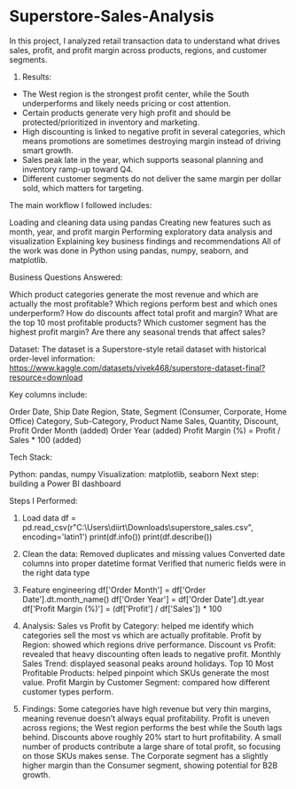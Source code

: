 # Superstore-Sales-Analysis
In this project, I analyzed retail transaction data to understand what drives sales, profit, and profit margin across products, regions, and customer segments.

1) Results:
- The West region is the strongest profit center, while the South underperforms and likely needs pricing or cost attention.
- Certain products generate very high profit and should be protected/prioritized in inventory and marketing.
- High discounting is linked to negative profit in several categories, which means promotions are sometimes destroying margin instead of driving smart growth.
- Sales peak late in the year, which supports seasonal planning and inventory ramp-up toward Q4.
- Different customer segments do not deliver the same margin per dollar sold, which matters for targeting.


The main workflow I followed includes:

Loading and cleaning data using pandas
Creating new features such as month, year, and profit margin
Performing exploratory data analysis and visualization
Explaining key business findings and recommendations
All of the work was done in Python using pandas, numpy, seaborn, and matplotlib.

Business Questions Answered:

Which product categories generate the most revenue and which are actually the most profitable?
Which regions perform best and which ones underperform?
How do discounts affect total profit and margin?
What are the top 10 most profitable products?
Which customer segment has the highest profit margin?
Are there any seasonal trends that affect sales?

Dataset:
The dataset is a Superstore-style retail dataset with historical order-level information: https://www.kaggle.com/datasets/vivek468/superstore-dataset-final?resource=download

Key columns include:

Order Date, Ship Date
Region, State, Segment (Consumer, Corporate, Home Office)
Category, Sub-Category, Product Name
Sales, Quantity, Discount, Profit
Order Month (added)
Order Year (added)
Profit Margin (%) = Profit / Sales * 100 (added)

Tech Stack:

Python: pandas, numpy
Visualization: matplotlib, seaborn
Next step: building a Power BI dashboard 

Steps I Performed:

1) Load data
df = pd.read_csv(r"C:\Users\diirt\Downloads\superstore_sales.csv", encoding='latin1')
print(df.info())
print(df.describe())

2) Clean the data:
Removed duplicates and missing values
Converted date columns into proper datetime format
Verified that numeric fields were in the right data type

3) Feature engineering
df['Order Month'] = df['Order Date'].dt.month_name()
df['Order Year'] = df['Order Date'].dt.year
df['Profit Margin (%)'] = (df['Profit'] / df['Sales']) * 100

4) Analysis:
Sales vs Profit by Category: helped me identify which categories sell the most vs which are actually profitable.
Profit by Region: showed which regions drive performance.
Discount vs Profit: revealed that heavy discounting often leads to negative profit.
Monthly Sales Trend: displayed seasonal peaks around holidays.
Top 10 Most Profitable Products: helped pinpoint which SKUs generate the most value.
Profit Margin by Customer Segment: compared how different customer types perform.

5) Findings:
Some categories have high revenue but very thin margins, meaning revenue doesn’t always equal profitability.
Profit is uneven across regions; the West region performs the best while the South lags behind.
Discounts above roughly 20% start to hurt profitability.
A small number of products contribute a large share of total profit, so focusing on those SKUs makes sense.
The Corporate segment has a slightly higher margin than the Consumer segment, showing potential for B2B growth.


